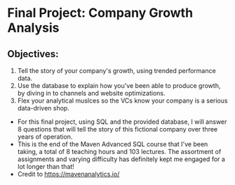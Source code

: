 # Final Project: Company Growth Analysis
## Objectives:
1. Tell the story of your company's growth, using trended performance data.
2. Use the database to explain how you've been able to produce growth, by diving in to channels and website optimizations.
3. Flex your analytical muslces so the VCs know your company is a serious data-driven shop.

- For this final project, using SQL and the provided database, I will answer 8 questions that will tell the story of this fictional company over three years of operation.
- This is the end of the Maven Advanced SQL course that I've been taking, a total of 8 teaching hours and 103 lectures. The assortment of assignments and varying difficulty has definitely kept me engaged for a lot longer than that!
- Credit to https://mavenanalytics.io/
